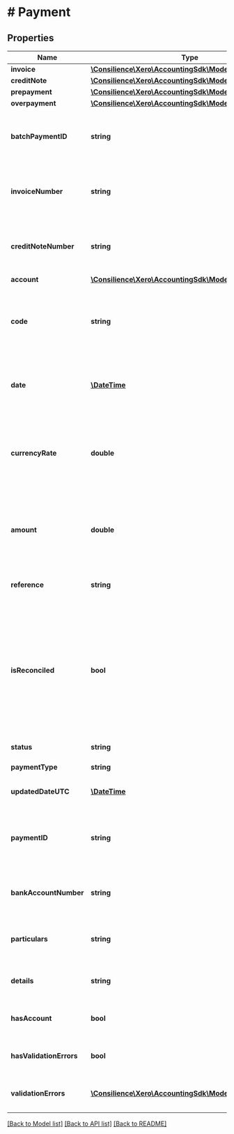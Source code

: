 # # Payment

## Properties

Name | Type | Description | Notes
------------ | ------------- | ------------- | -------------
**invoice** | [**\Consilience\Xero\AccountingSdk\Model\Invoice**](Invoice.md) |  | [optional] 
**creditNote** | [**\Consilience\Xero\AccountingSdk\Model\CreditNote**](CreditNote.md) |  | [optional] 
**prepayment** | [**\Consilience\Xero\AccountingSdk\Model\Prepayment**](Prepayment.md) |  | [optional] 
**overpayment** | [**\Consilience\Xero\AccountingSdk\Model\Overpayment**](Overpayment.md) |  | [optional] 
**batchPaymentID** | **string** | The Xero generated unique identifier for the bank transaction (read-only) | [optional] 
**invoiceNumber** | **string** | Number of invoice or credit note you are applying payment to e.g.INV-4003 | [optional] 
**creditNoteNumber** | **string** | Number of invoice or credit note you are applying payment to e.g. INV-4003 | [optional] 
**account** | [**\Consilience\Xero\AccountingSdk\Model\Account**](Account.md) |  | [optional] 
**code** | **string** | Code of account you are using to make the payment e.g. 001 (note- not all accounts have a code value) | [optional] 
**date** | [**\DateTime**](\DateTime.md) | Date the payment is being made (YYYY-MM-DD) e.g. 2009-09-06 | [optional] 
**currencyRate** | **double** | Exchange rate when payment is received. Only used for non base currency invoices and credit notes e.g. 0.7500 | [optional] 
**amount** | **double** | The amount of the payment. Must be less than or equal to the outstanding amount owing on the invoice e.g. 200.00 | [optional] 
**reference** | **string** | An optional description for the payment e.g. Direct Debit | [optional] 
**isReconciled** | **bool** | An optional parameter for the payment. A boolean indicating whether you would like the payment to be created as reconciled when using PUT, or whether a payment has been reconciled when using GET | [optional] 
**status** | **string** | The status of the payment. | [optional] 
**paymentType** | **string** | See Payment Types. | [optional] 
**updatedDateUTC** | [**\DateTime**](\DateTime.md) | UTC timestamp of last update to the payment | [optional] 
**paymentID** | **string** | The Xero identifier for an Payment e.g. 297c2dc5-cc47-4afd-8ec8-74990b8761e9 | [optional] 
**bankAccountNumber** | **string** | The suppliers bank account number the payment is being made to | [optional] 
**particulars** | **string** | The suppliers bank account number the payment is being made to | [optional] 
**details** | **string** | The information to appear on the supplier&#39;s bank account | [optional] 
**hasAccount** | **bool** | A boolean to indicate if a contact has an validation errors | [optional] 
**hasValidationErrors** | **bool** | A boolean to indicate if a contact has an validation errors | [optional] 
**validationErrors** | [**\Consilience\Xero\AccountingSdk\Model\ValidationError[]**](ValidationError.md) | Displays array of validation error messages from the API | [optional] 

[[Back to Model list]](../../README.md#documentation-for-models) [[Back to API list]](../../README.md#documentation-for-api-endpoints) [[Back to README]](../../README.md)


